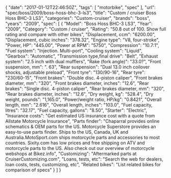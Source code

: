 {
    "date": "2017-01-12T22:46:50Z",
    "tags": [
        "motorbike",
        "spec"
    ],
    "url": "spec\/boss\/2009\/boss-hoss-bhc-3-ls3",
    "title": "Custom \/ cruiser Boss Hoss BHC-3 LS3",
    "categories": "Custom-cruiser",
    "brands": "boss",
    "years": "2009",
    "spec": [
        {
            "Model": "Boss Hoss BHC-3 LS3",
            "Year": "2009",
            "Category": "Custom \/ cruiser",
            "Rating": "50.8 out of 100. Show full rating and compare with other bikes",
            "Displacement, ccm": "6200.00",
            "Displacement, cubic inches": "378.32",
            "Engine type": "V8, four-stroke",
            "Power, HP": "445.00",
            "Power at RPM": "5750",
            "Compression": "10.7:1",
            "Fuel system": "Injection. Multi-port",
            "Cooling system": "Liquid",
            "Gearbox": "Automatic",
            "Transmission type,final drive": "Belt",
            "Exhaust system": "2.5 inch with dual mufflers",
            "Rake (fork angle)": "33.0?",
            "Front suspension, mm": ". 63",
            "Rear suspension": "Dual 13.0 inch coilover shocks, adjustable preload",
            "Front tyre": "130\/90-16",
            "Rear tyre": "230\/60-15",
            "Front brakes": "Double disc. 4-piston caliper",
            "Front brakes diameter, mm": "320",
            "Front brakes diameter, inches": "12.6",
            "Rear brakes": "Single disc. 4-piston caliper",
            "Rear brakes diameter, mm": "320",
            "Rear brakes diameter, inches": "12.6",
            "Dry weight, kg": "528.4",
            "Dry weight, pounds": "1,165.0",
            "Power\/weight ratio, HP\/kg": "0.8421",
            "Overall length, mm": "2.616",
            "Overall length, inches": "103.0",
            "Fuel capacity, litres": "32.17",
            "Fuel capacity, gallons": "8.50",
            "Starter": "Electric",
            "Insurance costs": "Get estimated US insurance cost with a quote from Allstate Motorcycle Insurance",
            "Parts finder": "Chaparral provides online schematics & OEM parts for the US.   Motorcycle Superstore provides an easy-to-use parts finder. Ships to the US, Canada, UK and Australia.MotoSport.com ships motorcycle parts and accessories to most countries.    Sixity.com has low prices and free shipping on ATV and motorcycle parts to the US. Also check out our overview of motorcycle webshops at Bikez.info",
            "Customizing": "Aftermarked parts at CruiserCustomizing.com",
            "Loans, tests, etc": "Search the web for dealers, loan costs, tests, customizing, etc",
            "Related bikes": "List related bikes for comparison of specs"
        }
    ]
}